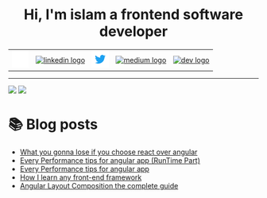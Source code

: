 <h1 align="center">
  Hi, I'm islam a frontend software developer
</h1>

<table align="center">
    <tr>
        <td>
            <a href="https://github.com/IMM9O">
              <img src="https://raw.githubusercontent.com/Delta456/Delta456/master/img/github.png" alt="github logo" width="34">
            </a>
        </td>
        <td>
            <a href="https://www.linkedin.com/in/islam-muhammad/">
              <img src="https://gfx4arab.com/wp-content/uploads/2020/06/linkedin-icon-2.svg" alt="linkedin logo" width="34">
            </a>
        </td>
        <td>
            <a href="https://twitter.com/IMM9OO">
              <img src="https://raw.githubusercontent.com/Delta456/Delta456/master/img/twitter.png" alt="twitter logo" width="34">
            </a>
        </td>
        <td>
            <a href="https://medium.com/@IMM9O">
              <img src="https://img.uxfree.com/wp-content/uploads/2017/03/medium-icon-white-on-black.png" alt="medium logo" width="54">
            </a>
        </td>
        <td>
            <a href="https://dev.to/imm9o">
              <img src="https://cdn4.iconfinder.com/data/icons/logos-and-brands-1/512/84_Dev_logo_logos-512.png" alt="dev logo" width="34">
            </a>
        </td>
    </tr>
<table>

---


<img align="" height="137px" src="https://github-readme-stats.vercel.app/api?username=IMM9O&hide_title=true&hide_border=true&show_icons=true&include_all_commits=true&line_height=21&bg_color=0,84fab0,8fd3f4&theme=graywhite" /><!-- wi*quL3fcV -->
<img align="" height="137px" src="https://github-readme-stats.vercel.app/api/top-langs/?username=IMM9O&hide_title=true&hide_border=true&layout=compact&bg_color=0,84fab0,8fd3f4&theme=graywhite" />


# 📚 Blog posts

<!-- BLOG-POST-LIST:START -->
- [What you gonna lose if you choose react over angular](https://dev.to/imm9o/what-you-gona-lose-if-you-chose-react-over-angular-25ln)
- [Every Performance tips for angular app (RunTime Part)](https://dev.to/imm9o/every-performance-tips-for-angular-app-runtime-part-hhg)
- [Every Performance tips for angular app](https://dev.to/imm9o/every-performance-tips-for-angular-app-25c4)
- [How I learn any front-end framework](https://dev.to/imm9o/how-i-learn-any-front-end-framework-29a2)
- [Angular Layout Composition the complete guide](https://dev.to/imm9o/angular-content-projection-the-complete-guide--3dcb)
<!-- BLOG-POST-LIST:END -->
